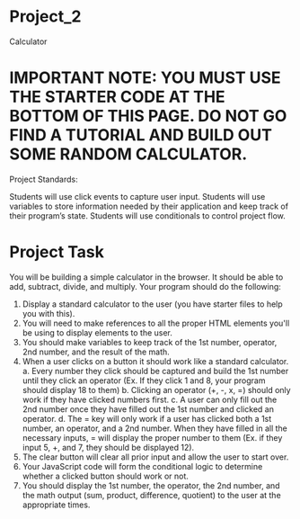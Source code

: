 # Project_2

Calculator
# IMPORTANT NOTE: YOU MUST USE THE STARTER CODE AT THE BOTTOM OF THIS PAGE. DO NOT GO FIND A TUTORIAL AND BUILD OUT SOME RANDOM CALCULATOR.

Project Standards:

  Students will use click events to capture user input.
  Students will use variables to store information needed by their application and keep track of their program’s state.
  Students will use conditionals to control project flow.


# Project Task

You will be building a simple calculator in the browser. It should be able to add, subtract, divide, and multiply. Your program should do the following:

1. Display a standard calculator to the user (you have starter files to help you with this).
2. You will need to make references to all the proper HTML elements you'll be using to display elements to the user.
3. You should make variables to keep track of the 1st number, operator, 2nd number, and the result of the math.
4. When a user clicks on a button it should work like a standard calculator. 
  a. Every number they click should be captured and build the 1st number until they click an operator (Ex. If they click 1 and 8, your program should display 18 to them)
  b. Clicking an operator (+, -, x, =) should only work if they have clicked numbers first.
  c. A user can only fill out the 2nd number once they have filled out the 1st number and clicked an operator.
  d. The = key will only work if a user has clicked both a 1st number, an operator, and a 2nd number. When they have filled in all the necessary inputs, = will display the proper  number to them (Ex. if they input 5, +, and 7, they should be displayed 12).
5. The clear button will clear all prior input and allow the user to start over.
6. Your JavaScript code will form the conditional logic to determine whether a clicked button should work or not.
7. You should display the 1st number, the operator, the 2nd number, and the math output (sum, product, difference, quotient) to the user at the appropriate times.
